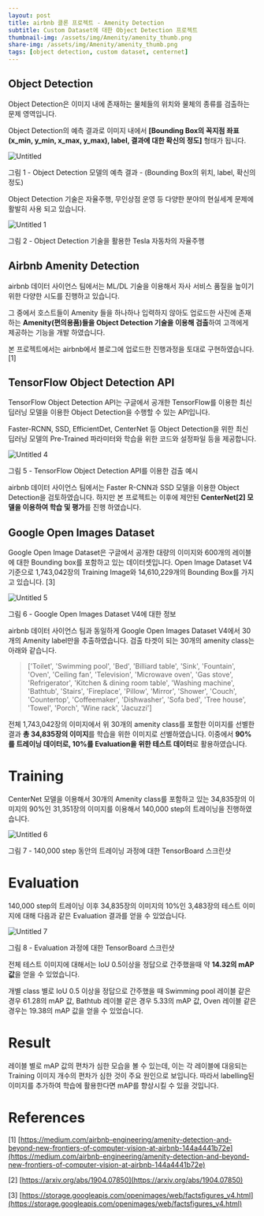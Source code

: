 ```yaml
---
layout: post
title: airbnb 클론 프로젝트 - Amenity Detection
subtitle: Custom Dataset에 대한 Object Detection 프로젝트
thumbnail-img: /assets/img/Amenity/amenity_thumb.png
share-img: /assets/img/Amenity/amenity_thumb.png
tags: [object detection, custom dataset, centernet]
---
```


## Object Detection

Object Detection은 이미지 내에 존재하는 물체들의 위치와 물체의 종류를 검출하는 문제 영역입니다. 

Object Detection의 예측 결과로 이미지 내에서 **[Bounding Box의 꼭지점 좌표(x_min, y_min, x_max, y_max), label, 결과에 대한 확신의 정도]** 형태가 됩니다.

![Untitled](../assets/img/Amenity/Untitled.png)

그림 1 - Object Detection 모델의 예측 결과 - (Bounding Box의 위치, label, 확신의 정도)

Object Detection 기술은 자율주행, 무인상점 운영 등 다양한 분야의 현실세계 문제에 활발히 사용 되고 있습니다.

![Untitled 1](../assets/img/Amenity/Untitled%201.png)

그림 2 - Object Detection 기술을 활용한 Tesla 자동차의 자율주행

## Airbnb Amenity Detection

airbnb 데이터 사이언스 팀에서는 ML/DL 기술을 이용해서 자사 서비스 품질을 높이기 위한 다양한 시도를 진행하고 있습니다. 

그 중에서 호스트들이 Amenity 들을 하나하나 입력하지 않아도 업로드한 사진에 존재하는 **Amenity(편의용품)들을 Object Detection 기술을 이용해 검출**하여 고객에게 제공하는 기능을 개발 하였습니다.

본 프로젝트에서는 airbnb에서 블로그에 업로드한 진행과정을 토대로 구현하였습니다. [1]
## TensorFlow Object Detection API

TensorFlow Object Detection API는 구글에서 공개한 TensorFlow를 이용한 최신 딥러닝 모델을 이용한  Object Detection을 수행할 수 있는 API입니다.

Faster-RCNN, SSD, EfficientDet, CenterNet 등 Object Detection을 위한 최신 딥러닝 모델의 Pre-Trained 파라미터와 학습을 위한 코드와 설정파일 등을 제공합니다.

![Untitled 4](../assets/img/Amenity/Untitled%204.png)

그림 5 - TensorFlow Object Detection API를 이용한 검출 예시

airbnb 데이터 사이언스 팀에서는 Faster R-CNN과 SSD 모델을 이용한 Object Detection을 검토하였습니다. 하지만 본 프로젝트는 이후에 제안된 **CenterNet[2] 모델을 이용하여 학습 및 평가**를 진행 하였습니다.

## Google Open Images Dataset

Google Open Image Dataset은 구글에서 공개한 대량의 이미지와 600개의 레이블에 대한 Bounding box를 포함하고 있는 데이터셋입니다. Open Image Dataset V4 기준으로 1,743,042장의 Training Image와 14,610,229개의 Bounding Box를 가지고 있습니다. [3]

![Untitled 5](../assets/img/Amenity/Untitled%205.png)

그림 6 - Google Open Images Dataset V4에 대한 정보

airbnb 데이터 사이언스 팀과 동일하게 Google Open Images Dataset V4에서 30개의 Amenity label만을 추출하였습니다. 검출 타겟이 되는 30개의 amenity class는 아래와 같습니다.

> ['Toilet', 'Swimming pool', 'Bed', 'Billiard table', 'Sink',
'Fountain', 'Oven', 'Ceiling fan', 'Television', 'Microwave oven',
'Gas stove', 'Refrigerator', 'Kitchen & dining room table', 'Washing machine', 'Bathtub',
'Stairs', 'Fireplace', 'Pillow', 'Mirror', 'Shower',
'Couch', 'Countertop', 'Coffeemaker', 'Dishwasher', 'Sofa bed',
'Tree house', 'Towel', 'Porch', 'Wine rack', 'Jacuzzi']

전체 1,743,042장의 이미지에서 위 30개의 amenity class를 포함한 이미지를 선별한 결과 **총 34,835장의 이미지**를 학습을 위한 이미지로 선별하였습니다. 이중에서 **90%를 트레이닝 데이터로, 10%를 Evaluation을 위한 테스트 데이터**로 활용하였습니다.

# Training

CenterNet 모델을 이용해서 30개의 Amenity class를 포함하고 있는 34,835장의 이미지의 90%인 31,351장의 이미지를 이용해서 140,000 step의 트레이닝을 진행하였습니다.

![Untitled 6](../assets/img/Amenity/Untitled%206.png)

그림 7 - 140,000 step 동안의 트레이닝 과정에 대한 TensorBoard 스크린샷

# Evaluation

140,000 step의 트레이닝 이후 34,835장의 이미지의 10%인 3,483장의 테스트 이미지에 대해 다음과 같은 Evaluation 결과를 얻을 수 있었습니다. 

![Untitled 7](../assets/img/Amenity/Untitled%207.png)

그림 8 - Evaluation 과정에 대한 TensorBoard 스크린샷

전체 테스트 이미지에 대해서는 IoU 0.5이상을 정답으로 간주했을때 약 **14.32의 mAP 값**을 얻을 수 있었습니다.

개별 class 별로 IoU 0.5 이상을 정답으로 간주했을 때 Swimming pool 레이블 같은 경우 61.28의 mAP 값, Bathtub 레이블 같은 경우 5.33의 mAP 값, Oven 레이블 같은 경우는 19.38의 mAP 값을 얻을 수 있었습니다.

# Result

레이블 별로 mAP 값의 편차가 심한 모습을 볼 수 있는데, 이는 각 레이블에 대응되는 Training 이미지 개수의 편차가 심한 것이 주요 원인으로 보입니다. 따라서 labelling된 이미지를 추가하여 학습에 활용한다면 mAP를 향상시킬 수 있을 것입니다.

# References

[1] [https://medium.com/airbnb-engineering/amenity-detection-and-beyond-new-frontiers-of-computer-vision-at-airbnb-144a4441b72e](https://medium.com/airbnb-engineering/amenity-detection-and-beyond-new-frontiers-of-computer-vision-at-airbnb-144a4441b72e)

[2] [https://arxiv.org/abs/1904.07850](https://arxiv.org/abs/1904.07850)

[3] [https://storage.googleapis.com/openimages/web/factsfigures_v4.html](https://storage.googleapis.com/openimages/web/factsfigures_v4.html)